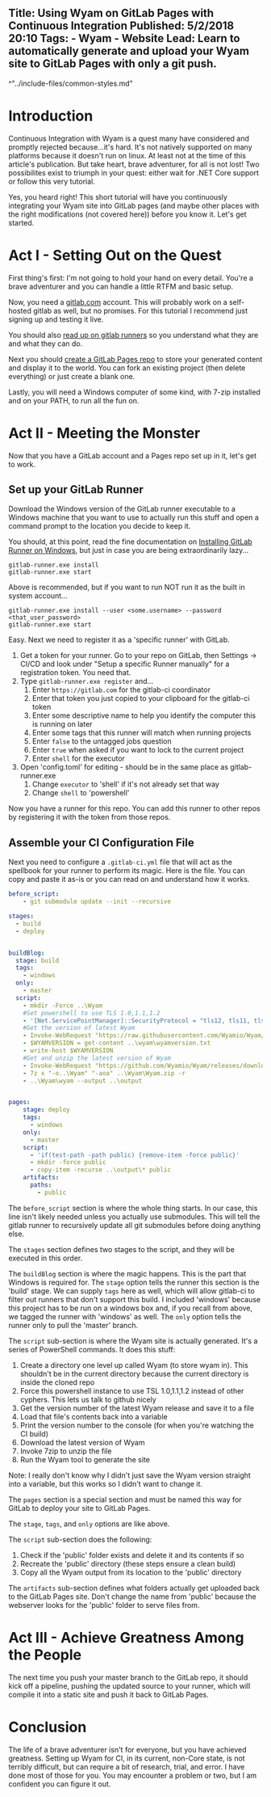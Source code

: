 Title: Using Wyam on GitLab Pages with Continuous Integration
Published: 5/2/2018 20:10
Tags:
    - Wyam
    - Website
Lead: Learn to automatically generate and upload your Wyam site to GitLab Pages with only a git push.
---
^"../include-files/common-styles.md"

# Introduction
Continuous Integration with Wyam is a quest many have considered and promptly rejected because...it's hard. It's not natively supported on many platforms because it doesn't run on linux. At least not at the time of this article's publication. But take heart, brave adventurer, for all is not lost! Two possibilites exist to triumph in your quest: either wait for .NET Core support or follow this very tutorial.

Yes, you heard right! This short tutorial will have you continuously integrating your Wyam site into GitLab pages (and maybe other places with the right modifications (not covered here)) before you know it. Let's get started.

# Act I - Setting Out on the Quest
First thing's first: I'm not going to hold your hand on every detail. You're a brave adventurer and you can handle a little RTFM and basic setup.

Now, you need a [gitlab.com](https://gitlab.com) account. This will probably work on a self-hosted gitlab as well, but no promises. For this tutorial I recommend just signing up and testing it live.

You should also [read up on gitlab runners][gitlab-runner] so you understand what they are and what they can do.

Next you should [create a GitLab Pages repo][gitlab-pages] to store your generated content and display it to the world. You can fork an existing project (then delete everything) or just create a blank one.

Lastly, you will need a Windows computer of some kind, with 7-zip installed and on your PATH, to run all the fun on.

# Act II - Meeting the Monster
Now that you have a GitLab account and a Pages repo set up in it, let's get to work.

## Set up your GitLab Runner
Download the Windows version of the GitLab runner executable to a Windows machine that you want to use to actually run this stuff and open a command prompt to the location you decide to keep it.

You should, at this point, read the fine documentation on [Installing GitLab Runner on Windows][install-gitlab-runner], but just in case you are being extraordinarily lazy...

```
gitlab-runner.exe install
gitlab-runner.exe start
```
Above is recommended, but if you want to run NOT run it as the built in system account...

```
gitlab-runner.exe install --user <some.username> --password <that_user_password>
gitlab-runner.exe start
```

Easy. Next we need to register it as a 'specific runner' with GitLab.

1. Get a token for your runner. Go to your repo on GitLab, then Settings -> CI/CD and look under "Setup a specific Runner manually" for a registration token. You need that.
2. Type `gitlab-runner.exe register` and...
    1. Enter `https://gitlab.com` for the gitlab-ci coordinator
    2. Enter that token you just copied to your clipboard for the gitlab-ci token
    3. Enter some descriptive name to help you identify the computer this is running on later
    4. Enter some tags that this runner will match when running projects
    5. Enter `false` to the untagged jobs question
    6. Enter `true` when asked if you want to lock to the current project
    7. Enter `shell` for the executor
3. Open 'config.toml' for editing - should be in the same place as gitlab-runner.exe
    1. Change `executor` to 'shell' if it's not already set that way
    2. Change `shell` to 'powershell'


Now you have a runner for this repo. You can add this runner to other repos by registering it with the token from those repos.

## Assemble your CI Configuration File

Next you need to configure a `.gitlab-ci.yml` file that will act as the spellbook for your runner to perform its magic. Here is the file. You can copy and paste it as-is or you can read on and understand how it works.


```yml
before_script:
    - git submodule update --init --recursive

stages:
  - build
  - deploy


buildBlog:
  stage: build
  tags:
    - windows
  only:
    - master
  script:
    - mkdir -Force ..\Wyam
    #Set powershell to use TLS 1.0,1.1,1.2
    - '[Net.ServicePointManager]::SecurityProtocol = "tls12, tls11, tls"'
    #Get the version of latest Wyam
    - Invoke-WebRequest "https://raw.githubusercontent.com/Wyamio/Wyam/master/RELEASE" -outfile ..\Wyam\wyamversion.txt
    - $WYAMVERSION = get-content ..\wyam\wyamversion.txt
    - write-host $WYAMVERSION
    #Get and unzip the latest version of Wyam
    - Invoke-WebRequest "https://github.com/Wyamio/Wyam/releases/download/$WYAMVERSION/Wyam-$WYAMVERSION.zip" -OutFile ..\Wyam\Wyam.zip
    - 7z x "-o..\Wyam" "-aoa" ..\Wyam\Wyam.zip -r
    - ..\Wyam\wyam --output ..\output


pages:
    stage: deploy
    tags:
      - windows
    only:
      - master
    script:
      - 'if(test-path -path public) {remove-item -force public}'
      - mkdir -force public
      - copy-item -recurse ..\output\* public
    artifacts:
      paths:
        - public
```

The `before_script` section is where the whole thing starts. In our case, this line isn't likely needed unless you actually use submodules. This will tell the gitlab runner to recursively update all git submodules before doing anything else.

The `stages` section defines two stages to the script, and they will be executed in this order.

The `buildBlog` section is where the magic happens. This is the part that Windows is required for. The `stage` option tells the runner this section is the 'build' stage. We can supply `tags` here as well, which will allow gitlab-ci to filter out runners that don't support this build. I included 'windows' because this project has to be run on a windows box and, if you recall from above, we tagged the runner with 'windows' as well. The `only` option tells the runner only to pull the 'master' branch.

The `script` sub-section is where the Wyam site is actually generated. It's a series of PowerShell commands. It does this stuff:

1. Create a directory one level up called Wyam (to store wyam in). This shouldn't be in the current directory because the current directory is inside the cloned repo
2. Force this powershell instance to use TSL 1.0,1.1,1.2 instead of other cyphers. This lets us talk to github nicely
3. Get the version number of the latest Wyam release and save it to a file
4. Load that file's contents back into a variable
5. Print the version number to the console (for when you're watching the CI build)
6. Download the latest version of Wyam
7. Invoke 7zip to unzip the file
8. Run the Wyam tool to generate the site

<div class="note">Note: I really don't know why I didn't just save the Wyam version straight into a variable, but this works so I didn't want to change it.</div>


The `pages` section is a special section and must be named this way for GitLab to deploy your site to GitLab Pages.

The `stage`, `tags`, and `only` options are like above.

The `script` sub-section does the following:

1. Check if the 'public' folder exists and delete it and its contents if so
2. Recreate the 'public' directory (these steps ensure a clean build)
3. Copy all the Wyam output from its location to the 'public' directory

The `artifacts` sub-section defines what folders actually get uploaded back to the GitLab Pages site. Don't change the name from 'public' because the webserver looks for the 'public' folder to serve files from.

# Act III - Achieve Greatness Among the People

The next time you push your master branch to the GitLab repo, it should kick off a pipeline, pushing the updated source to your runner, which will compile it into a static site and push it back to GitLab Pages.

# Conclusion

The life of a brave adventurer isn't for everyone, but you have achieved greatness. Setting up Wyam for CI, in its current, non-Core state, is not terribly difficult, but can require a bit of research, trial, and error. I have done most of those for you. You may encounter a problem or two, but I am confident you can figure it out.

[gitlab-runner]:https://docs.gitlab.com/runner/ "GitLab Runner Documentation"
[gitlab-pages]:https://docs.gitlab.com/ee/user/project/pages/ "GitLab Pages Documentation"
[install-gitlab-runner]:https://docs.gitlab.com/runner/install/windows.html "Installing GitLab Runner on Windows"